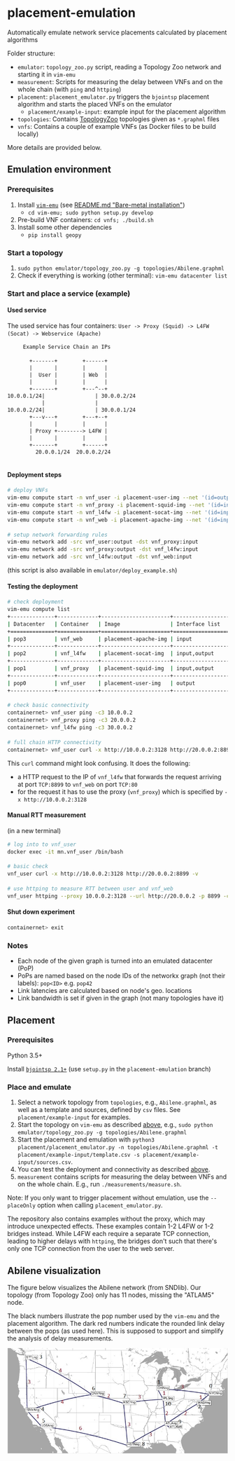 # placement-emulation
Automatically emulate network service placements calculated by placement algorithms

Folder structure:

* `emulator`: `topology_zoo.py` script, reading a Topology Zoo network and starting it in `vim-emu` 
* `measurement`: Scripts for measuring the delay between VNFs and on the whole chain (with `ping` and `httping`)
* `placement`: `placement_emulator.py` triggers the `bjointsp` placement algorithm and starts the placed VNFs on the emulator
  * `placement/example-input`: example input for the placement algorithm
* `topologies`: Contains [TopologyZoo](http://www.topology-zoo.org) topologies given as `*.graphml` files
* `vnfs`: Contains a couple of example VNFs (as Docker files to be build locally)

More details are provided below.

## Emulation environment

### Prerequisites

1. Install [`vim-emu`](https://osm.etsi.org/gitweb/?p=osm/vim-emu.git) (see [README.md "Bare-metal installation"](https://osm.etsi.org/gitweb/?p=osm/vim-emu.git;a=blob;f=README.md;h=ba22ec342ed5d60bf65770aa154adce8b0fcc141;hb=HEAD))
    * `cd vim-emu; sudo python setup.py develop`
2. Pre-build VNF containers: `cd vnfs; ./build.sh`
3. Install some other dependencies
    * `pip install geopy`

### Start a topology

1. `sudo python emulator/topology_zoo.py -g topologies/Abilene.graphml`
2. Check if everything is working (other terminal): `vim-emu datacenter list`

### Start and place a service (example)

#### Used service

The used service has four containers:
`User -> Proxy (Squid) -> L4FW (Socat) -> Webservice (Apache)`

```
     Example Service Chain an IPs

       +-------+        +------+
       |       |        |      |
       |  User |        | Web  |
       |       |        |      |
       +-------+        +---^--+
10.0.0.1/24|                | 30.0.0.2/24
           |                |
10.0.0.2/24|                | 30.0.0.1/24
       +---v---+        +---+--+
       |       |        |      |
       | Proxy +--------> L4FW |
       |       |        |      |
       +-------+        +------+
         20.0.0.1/24  20.0.0.2/24


```

#### Deployment steps

```bash
# deploy VNFs
vim-emu compute start -n vnf_user -i placement-user-img --net '(id=output,ip=10.0.0.1/24)' -d pop0
vim-emu compute start -n vnf_proxy -i placement-squid-img --net '(id=input,ip=10.0.0.2/24),(id=output,ip=20.0.0.1/24)' -d pop1
vim-emu compute start -n vnf_l4fw -i placement-socat-img --net '(id=input,ip=20.0.0.2/24),(id=output,ip=30.0.0.1/24)' -d pop2
vim-emu compute start -n vnf_web -i placement-apache-img --net '(id=input,ip=30.0.0.2/24)' -d pop3

# setup network forwarding rules
vim-emu network add -src vnf_user:output -dst vnf_proxy:input
vim-emu network add -src vnf_proxy:output -dst vnf_l4fw:input
vim-emu network add -src vnf_l4fw:output -dst vnf_web:input
```
(this script is also available in `emulator/deploy_example.sh`)

#### Testing the deployment

```bash
# check deployment
vim-emu compute list
+--------------+-------------+----------------------+------------------+-------------------------+
| Datacenter   | Container   | Image                | Interface list   | Datacenter interfaces   |
+==============+=============+======================+==================+=========================+
| pop3         | vnf_web     | placement-apache-img | input            | dc4.s1-eth3             |
+--------------+-------------+----------------------+------------------+-------------------------+
| pop2         | vnf_l4fw    | placement-socat-img  | input,output     | dc3.s1-eth3,dc3.s1-eth4 |
+--------------+-------------+----------------------+------------------+-------------------------+
| pop1         | vnf_proxy   | placement-squid-img  | input,output     | dc2.s1-eth3,dc2.s1-eth4 |
+--------------+-------------+----------------------+------------------+-------------------------+
| pop0         | vnf_user    | placement-user-img   | output           | dc1.s1-eth3             |
+--------------+-------------+----------------------+------------------+-------------------------+

# check basic connectivity
containernet> vnf_user ping -c3 10.0.0.2
containernet> vnf_proxy ping -c3 20.0.0.2
containernet> vnf_l4fw ping -c3 30.0.0.2

# full chain HTTP connectivity
containernet> vnf_user curl -x http://10.0.0.2:3128 http://20.0.0.2:8899
```

This `curl` command might look confusing. It does the following:

* a HTTP request to the IP of `vnf_l4fw` that forwards the request arriving at port `TCP:8899` to `vnf_web` on port `TCP:80`
* for the request it has to use the proxy (`vnf_proxy`) which is specified by `-x http://10.0.0.2:3128`

#### Manual RTT measurement

(in a new terminal)
```bash
# log into to vnf_user
docker exec -it mn.vnf_user /bin/bash

# basic check
vnf_user curl -x http://10.0.0.2:3128 http://20.0.0.2:8899 -v

# use httping to measure RTT between user and vnf_web
vnf_user httping --proxy 10.0.0.2:3128 --url http://20.0.0.2 -p 8899 -c 5
```

#### Shut down experiment

```bash
containernet> exit
```

### Notes

* Each node of the given graph is turned into an emulated datacenter (PoP)
* PoPs are named based on the node IDs of the networkx graph (not their labels): `pop<ID>` e.g. `pop42`
* Link latencies are calculated based on node's geo. locations
* Link bandwidth is set if given in the graph (not many topologies have it)


## Placement

### Prerequisites

Python 3.5+

Install [`bjointsp 2.1+`](https://github.com/CN-UPB/B-JointSP/tree/placement-emulation) (use `setup.py` in the `placement-emulation` branch)

### Place and emulate

1. Select a network topology from `topologies`, e.g., `Abilene.graphml`, as well as a template and sources, defined by `csv` files. See `placement/example-input` for examples.
2. Start the topology on `vim-emu` as described [above](https://github.com/CN-UPB/placement-emulation#start-a-topology), e.g., `sudo python emulator/topology_zoo.py -g topologies/Abilene.graphml`
3. Start the placement and emulation with `python3 placement/placement_emulator.py -n topologies/Abilene.graphml -t placement/example-input/template.csv -s placement/example-input/sources.csv`.
4. You can test the deployment and connectivity as described [above](https://github.com/CN-UPB/placement-emulation#testing-the-deployment).
5. `measurement` contains scripts for measuring the delay between VNFs and on the whole chain. E.g., run `./measurements/measure.sh`.

Note: If you only want to trigger placement without emulation, use the `--placeOnly` option when calling `placement_emulator.py`.



The repository also contains examples without the proxy, which may introduce unexpected effects. These examples contain 1-2 L4FW or 1-2 bridges instead. While L4FW each require a separate TCP connection, leading to higher delays with `httping`, the bridges don't such that there's only one TCP connection from the user to the web server.


## Abilene visualization
The figure below visualizes the Abilene network (from SNDlib). Our topology (from Topology Zoo) only has 11 nodes, missing the "ATLAM5" node.

The black numbers illustrate the pop number used by the `vim-emu` and the placement algorithm. The dark red numbers indicate the rounded link delay between the pops (as used here). This is supposed to support and simplify the analysis of delay measurements.

![abilene](abilene.jpg)

